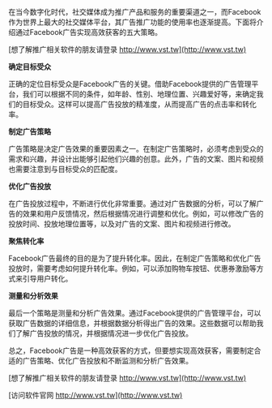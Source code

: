 在当今数字化时代，社交媒体成为推广产品和服务的重要渠道之一，而Facebook作为世界上最大的社交媒体平台，其广告推广功能的使用率也逐渐提高。下面将介绍通过Facebook广告实现高效获客的五大策略。

[想了解推广相关软件的朋友请登录 http://www.vst.tw](http://www.vst.tw)

**确定目标受众**

正确的定位目标受众是Facebook广告的关键。借助Facebook提供的广告管理平台，我们可以根据不同的条件，如年龄、性别、地理位置、兴趣爱好等，来确定我们的目标受众。这样可以提高广告投放的精准度，从而提高广告的点击率和转化率。

**制定广告策略**

广告策略是决定广告效果的重要因素之一。在制定广告策略时，必须考虑到受众的需求和兴趣，并设计出能够引起他们兴趣的创意。此外，广告的文案、图片和视频也需要注意到与目标受众的匹配度。

**优化广告投放**

在广告投放过程中，不断进行优化非常重要。通过对广告数据的分析，可以了解广告的效果和用户反馈情况，然后根据情况进行调整和优化。例如，可以修改广告的投放时间、投放地理位置等，以及对广告的文案、图片和视频进行修改。

**聚焦转化率**

Facebook广告最终的目的是为了提升转化率。因此，在制定广告策略和优化广告投放时，需要考虑如何提升转化率。例如，可以添加购物车按钮、优惠券激励等方式来引导用户转化。

**测量和分析效果**

最后一个策略是测量和分析广告效果。通过Facebook提供的广告管理平台，可以获取广告数据的详细信息，并根据数据分析得出广告的效果。这些数据可以帮助我们了解广告投放的情况，并根据情况进一步优化广告投放。

总之，Facebook广告是一种高效获客的方式，但要想实现高效获客，需要制定合适的广告策略、优化广告投放和不断监测和分析广告效果。

[想了解推广相关软件的朋友请登录 http://www.vst.tw](http://www.vst.tw)


[访问软件官网 http://www.vst.tw](http://www.vst.tw)
